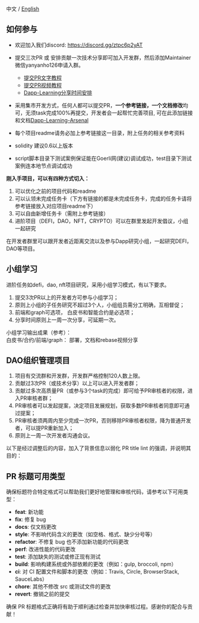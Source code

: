 中文 / [English](https://github.com/Dapp-Learning-DAO/Dapp-Learning/blob/main/docs/dao-en.md)

## 如何参与

- 欢迎加入我们discord: https://discord.gg/ztpc6p2yAT
- 提交三次PR 或 安排贡献一次技术分享即可加入开发群，然后添加Maintainer微信yanyanho126申请入群。

  - [提交PR文字教程](https://github.com/BNineCoding/Dapp-Learning/blob/main/docs/Create_DApp-Learning_PR_Tutorial.md)
  - [提交PR视频教程](https://www.bilibili.com/video/BV1Bq4y1r7dx?spm_id_from=333.999.0.0)
  - [Dapp-Learning分享时间安排](https://docs.qq.com/doc/DQ3hWeVVXQ3JPbXFS)

- 采用集市开发方式，任何人都可以提交PR，**一个参考链接，一个文档修改**均可，无须task完成100%再提交，开发者会一起帮忙完善项目, 可在此添加链接和文档[Dapp-Learning-Arsenal](https://github.com/Dapp-Learning-DAO/Dapp-Learning-Arsenal)
- 每个项目readme请务必加上参考链接这一目录，附上任务的相关参考资料
- solidity 建议0.6以上版本
- script脚本目录下测试案例保证能在Goerli网(建议)调试成功，test目录下测试案例连本地节点调试成功

**刚入手项目，可以有四种方式切入：**

1. 可以优化之前的项目代码和readme
2. 可以认领未完成任务卡（下方有链接的都是未完成任务卡，完成的任务卡请将参考链接放入对应项目readme下）
3. 可以自由新增任务卡（需附上参考链接）
4. 进阶项目（DEFI，DAO，NFT，CRYPTO）可以在群里发起开发倡议，小组一起研究

在开发者群里可以跟开发者近距离交流以及参与Dapp研究小组，一起研究DEFI，DAO等项目。

## 小组学习

进阶任务如defi，dao, nft项目研究，采用小组学习模式，有以下要求。

1.  提交3次PR以上的开发者方可参与小组学习；
2.  原则上小组的子任务研究不超过3个人，小组组员需分工明确，互相督促；
3.  前端和graph可选项， 白皮书和智能合约是必选项；
4.  分享时间原则上一周一次分享，可延期一次。

小组学习输出成果（参考）：  
 白皮书/合约/前端/graph： 部署，文档和rebase视频分享

## DAO组织管理项目

1. 项目有交流群和开发群，开发群严格控制120人数上限。
2. 贡献过3次PR（或技术分享）以上可以进入开发者群；
3. 贡献过多次高质量PR（或参与3个task的完成）即可给予PR审核者的权限，进入PR审核者群；
4. PR审核者可以发起提案，决定项目发展规划，获取多数PR审核者同意即可通过提案；
5. PR审核者须两周内至少完成一次PR，否则移除PR审核者权限，降为普通开发者，可以提PR重新加入；
6. 原则上一周一次开发者沟通会议。

以下是经过调整后的内容，加入了背景信息以弱化 PR title lint 的强调，并说明其目的：

## PR 标题可用类型

确保标题符合特定格式可以帮助我们更好地管理和审核代码，请参考以下可用类型：

- **feat**: 新功能
- **fix**: 修复 bug
- **docs**: 仅文档更改
- **style**: 不影响代码含义的更改（如空格、格式、缺少分号等）
- **refactor**: 不修复 bug 也不添加新功能的代码更改
- **perf**: 改进性能的代码更改
- **test**: 添加缺失的测试或修正现有测试
- **build**: 影响构建系统或外部依赖的更改（例如：gulp, broccoli, npm）
- **ci**: 对 CI 配置文件和脚本的更改（例如：Travis, Circle, BrowserStack, SauceLabs）
- **chore**: 其他不修改 src 或测试文件的更改
- **revert**: 撤销之前的提交

确保 PR 标题格式正确将有助于顺利通过检查并加快审核过程。感谢你的配合与贡献！
